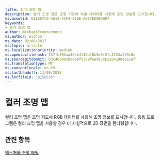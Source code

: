 ```yaml
---
title: 컬러 조명 맵
description: 컬러 조명 맵은 조명 지도에 RGB 데이터를 사용해 조명 정보를 표시합니다. 응용 프로그램은 컬러 조명 맵을 사용할 경우 더 사실적으로 3D 장면을 렌더링합니다.
ms.assetid: 6116D7C0-D614-4CF4-952E-A987ED9BD9D7
keywords:
- 컬러 조명 맵
author: michaelfromredmond
ms.author: mithom
ms.date: 02/08/2017
ms.topic: article
ms.localizationpriority: medium
ms.openlocfilehash: 757fbf93aa364e4143af0b5d5f2fc3f63a2f9c0c
ms.sourcegitcommit: bdc40b08cbcd46fc379feeda3c63204290e055af
ms.translationtype: MT
ms.contentlocale: ko-KR
ms.lasthandoff: 11/08/2018
ms.locfileid: "6150536"
---
```

# <a name="color-light-maps"></a>컬러 조명 맵


컬러 조명 맵은 조명 지도에 RGB 데이터를 사용해 조명 정보를 표시합니다. 응용 프로그램은 컬러 조명 맵을 사용할 경우 더 사실적으로 3D 장면을 렌더링합니다.

## <a name="span-idrelated-topicsspanrelated-topics"></a><span id="related-topics"></span>관련 항목


[텍스처와 조명 매핑](light-mapping-with-textures.md)

 

 




